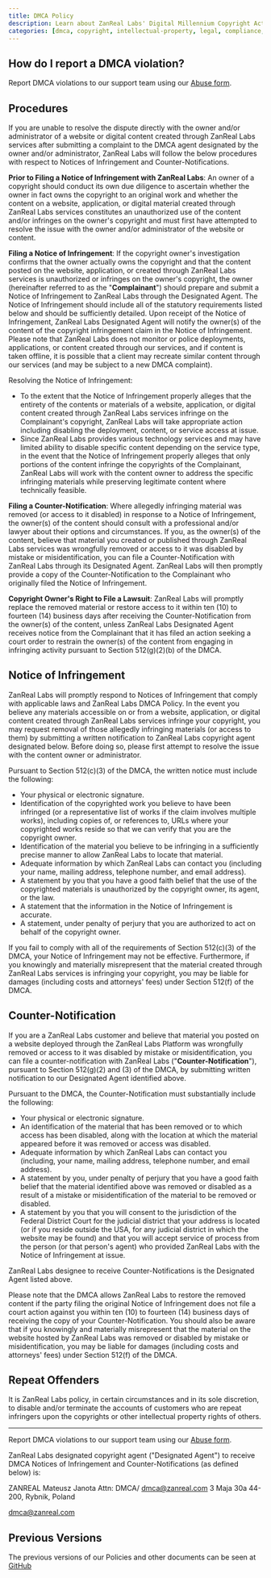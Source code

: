 ```yaml
---
title: DMCA Policy
description: Learn about ZanReal Labs' Digital Millennium Copyright Act (DMCA) policy.
categories: [dmca, copyright, intellectual-property, legal, compliance, content-moderation]
---
```


## How do I report a DMCA violation?

Report DMCA violations to our support team using our [Abuse form](/abuse?abuseType=dmca).

## Procedures

If you are unable to resolve the dispute directly with the owner and/or administrator of a website or digital content created through ZanReal Labs services after submitting a complaint to the DMCA agent designated by the owner and/or administrator, ZanReal Labs will follow the below procedures with respect to Notices of Infringement and Counter-Notifications.

**Prior to Filing a Notice of Infringement with ZanReal Labs**: An owner of a copyright should conduct its own due diligence to ascertain whether the owner in fact owns the copyright to an original work and whether the content on a website, application, or digital material created through ZanReal Labs services constitutes an unauthorized use of the content and/or infringes on the owner's copyright and must first have attempted to resolve the issue with the owner and/or administrator of the website or content.

**Filing a Notice of Infringement**: If the copyright owner's investigation confirms that the owner actually owns the copyright and that the content posted on the website, application, or created through ZanReal Labs services is unauthorized or infringes on the owner's copyright, the owner (hereinafter referred to as the "**Complainant**") should prepare and submit a Notice of Infringement to ZanReal Labs through the Designated Agent. The Notice of Infringement should include all of the statutory requirements listed below and should be sufficiently detailed. Upon receipt of the Notice of Infringement, ZanReal Labs Designated Agent will notify the owner(s) of the content of the copyright infringement claim in the Notice of Infringement. Please note that ZanReal Labs does not monitor or police deployments, applications, or content created through our services, and if content is taken offline, it is possible that a client may recreate similar content through our services (and may be subject to a new DMCA complaint).

Resolving the Notice of Infringement:

- To the extent that the Notice of Infringement properly alleges that the entirety of the contents or materials of a website, application, or digital content created through ZanReal Labs services infringe on the Complainant's copyright, ZanReal Labs will take appropriate action including disabling the deployment, content, or service access at issue.
- Since ZanReal Labs provides various technology services and may have limited ability to disable specific content depending on the service type, in the event that the Notice of Infringement properly alleges that only portions of the content infringe the copyrights of the Complainant, ZanReal Labs will work with the content owner to address the specific infringing materials while preserving legitimate content where technically feasible.

**Filing a Counter-Notification**: Where allegedly infringing material was removed (or access to it disabled) in response to a Notice of Infringement, the owner(s) of the content should consult with a professional and/or lawyer about their options and circumstances. If you, as the owner(s) of the content, believe that material you created or published through ZanReal Labs services was wrongfully removed or access to it was disabled by mistake or misidentification, you can file a Counter-Notification with ZanReal Labs through its Designated Agent. ZanReal Labs will then promptly provide a copy of the Counter-Notification to the Complainant who originally filed the Notice of Infringement.

**Copyright Owner's Right to File a Lawsuit**: ZanReal Labs will promptly replace the removed material or restore access to it within ten (10) to fourteen (14) business days after receiving the Counter-Notification from the owner(s) of the content, unless ZanReal Labs Designated Agent receives notice from the Complainant that it has filed an action seeking a court order to restrain the owner(s) of the content from engaging in infringing activity pursuant to Section 512(g)(2)(b) of the DMCA.

## Notice of Infringement

ZanReal Labs will promptly respond to Notices of Infringement that comply with applicable laws and ZanReal Labs DMCA Policy. In the event you believe any materials accessible on or from a website, application, or digital content created through ZanReal Labs services infringe your copyright, you may request removal of those allegedly infringing materials (or access to them) by submitting a written notification to ZanReal Labs copyright agent designated below. Before doing so, please first attempt to resolve the issue with the content owner or administrator.

Pursuant to Section 512(c)(3) of the DMCA, the written notice must include the following:

- Your physical or electronic signature.
- Identification of the copyrighted work you believe to have been infringed (or a representative list of works if the claim involves multiple works), including copies of, or references to, URLs where your copyrighted works reside so that we can verify that you are the copyright owner.
- Identification of the material you believe to be infringing in a sufficiently precise manner to allow ZanReal Labs to locate that material.
- Adequate information by which ZanReal Labs can contact you (including your name, mailing address, telephone number, and email address).
- A statement by you that you have a good faith belief that the use of the copyrighted materials is unauthorized by the copyright owner, its agent, or the law.
- A statement that the information in the Notice of Infringement is accurate.
- A statement, under penalty of perjury that you are authorized to act on behalf of the copyright owner.

If you fail to comply with all of the requirements of Section 512(c)(3) of the DMCA, your Notice of Infringement may not be effective. Furthermore, if you knowingly and materially misrepresent that the material created through ZanReal Labs services is infringing your copyright, you may be liable for damages (including costs and attorneys' fees) under Section 512(f) of the DMCA.

## Counter-Notification

If you are a ZanReal Labs customer and believe that material you posted on a website deployed through the ZanReal Labs Platform was wrongfully removed or access to it was disabled by mistake or misidentification, you can file a counter-notification with ZanReal Labs ("**Counter-Notification**"), pursuant to Section 512(g)(2) and (3) of the DMCA, by submitting written notification to our Designated Agent identified above.

Pursuant to the DMCA, the Counter-Notification must substantially include the following:

- Your physical or electronic signature.
- An identification of the material that has been removed or to which access has been disabled, along with the location at which the material appeared before it was removed or access was disabled.
- Adequate information by which ZanReal Labs can contact you (including, your name, mailing address, telephone number, and email address).
- A statement by you, under penalty of perjury that you have a good faith belief that the material identified above was removed or disabled as a result of a mistake or misidentification of the material to be removed or disabled.
- A statement by you that you will consent to the jurisdiction of the Federal District Court for the judicial district that your address is located (or if you reside outside the USA, for any judicial district in which the website may be found) and that you will accept service of process from the person (or that person's agent) who provided ZanReal Labs with the Notice of Infringement at issue.

ZanReal Labs designee to receive Counter-Notifications is the Designated Agent listed above.

Please note that the DMCA allows ZanReal Labs to restore the removed content if the party filing the original Notice of Infringement does not file a court action against you within ten (10) to fourteen (14) business days of receiving the copy of your Counter-Notification. You should also be aware that if you knowingly and materially misrepresent that the material on the website hosted by ZanReal Labs was removed or disabled by mistake or misidentification, you may be liable for damages (including costs and attorneys' fees) under Section 512(f) of the DMCA.

## Repeat Offenders

It is ZanReal Labs policy, in certain circumstances and in its sole discretion, to disable and/or terminate the accounts of customers who are repeat infringers upon the copyrights or other intellectual property rights of others.

---

Report DMCA violations to our support team using our [Abuse form](/abuse?abuseType=dmca).

ZanReal Labs designated copyright agent ("Designated Agent") to receive DMCA Notices of Infringement and Counter-Notifications (as defined below) is:

ZANREAL Mateusz Janota
Attn: DMCA/ [dmca@zanreal.com](mailto:dmca@zanreal.com)
3 Maja 30a
44-200, Rybnik, Poland

[dmca@zanreal.com](mailto:dmca@zanreal.com)

## Previous Versions

The previous versions of our Policies and other documents can be seen at [GitHub](https://github.com/zanreal-labs/legal)
